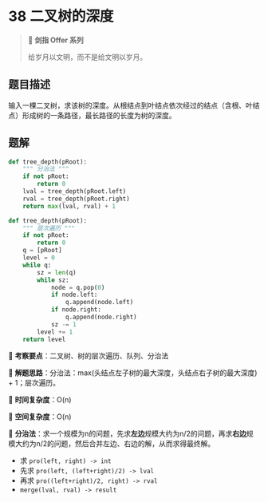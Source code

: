 # 38 二叉树的深度

> 🌟 **剑指 Offer 系列**
>
> 给岁月以文明，而不是给文明以岁月。

## 题目描述

输入一棵二叉树，求该树的深度。从根结点到叶结点依次经过的结点（含根、叶结点）形成树的一条路径，最长路径的长度为树的深度。

## 题解

```python
def tree_depth(pRoot):
    """ 分治法 """
    if not pRoot:
        return 0
    lval = tree_depth(pRoot.left)
    rval = tree_depth(pRoot.right)
    return max(lval, rval) + 1
```

```python
def tree_depth(pRoot):
    """ 层次遍历 """
    if not pRoot:
        return 0
    q = [pRoot]
    level = 0
    while q:
        sz = len(q)
        while sz:
            node = q.pop(0)
            if node.left:
                q.append(node.left)
            if node.right:
                q.append(node.right)
            sz -= 1
        level += 1
    return level
```

🍥 **考察要点**：二叉树、树的层次遍历、队列、分治法

🍬 **解题思路**：分治法：max(头结点左子树的最大深度，头结点右子树的最大深度) + 1；层次遍历。

🍉 **时间复杂度**：O(n)

🍭 **空间复杂度**：O(n)

🍣 **分治法**：求一个规模为n的问题，先求**左边**规模大约为n/2的问题，再求**右边**规模大约为n/2的问题，然后合并左边、右边的解，从而求得最终解。

- 求 `pro(left, right) -> int`
- 先求 `pro(left, (left+right)/2) -> lval`
- 再求 `pro((left+right)/2, right) -> rval`
- `merge(lval, rval) -> result`
